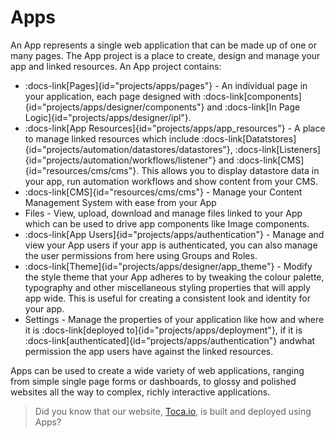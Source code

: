 # Apps

An App represents a single web application that can be made up of one or many pages. The App project is a place to create, design and manage your app and linked resources.
An App project contains:

* :docs-link[Pages]{id="projects/apps/pages"} - An individual page in your application, each page designed with :docs-link[components]{id="projects/apps/designer/components"} and :docs-link[In Page Logic]{id="projects/apps/designer/ipl"}.
* :docs-link[App Resources]{id="projects/apps/app_resources"} - A place to manage linked resources which include :docs-link[Datatstores]{id="projects/automation/datastores/datastores"}, :docs-link[Listeners]{id="projects/automation/workflows/listener"} and :docs-link[CMS]{id="resources/cms/cms"}. This allows you to display datastore data in your app, run automation workflows and show content from your CMS.
* :docs-link[CMS]{id="resources/cms/cms"} - Manage your Content Management System with ease from your App
* Files - View, upload, download and manage files linked to your App which can be used to drive app components like Image components.
* :docs-link[App Users]{id="projects/apps/authentication"} - Manage and view your App users if your app is authenticated, you can also manage the user permissions from here using Groups and Roles.
* :docs-link[Theme]{id="projects/apps/designer/app_theme"} - Modify the style theme that your App adheres to by tweaking the colour palette, typography and other miscellaneous styling properties that will apply app wide. This is useful for creating a consistent look and identity for your app.
* Settings - Manage the properties of your application like how and where it is :docs-link[deployed to]{id="projects/apps/deployment"}, if it is :docs-link[authenticated]{id="projects/apps/authentication"} andwhat permission the app users have against the linked resources.

Apps can be used to create a wide variety of web applications, ranging from simple single page forms or dashboards, to glossy and polished websites all the way to complex, richly interactive applications.

> Did you know that our website, [Toca.io](https://toca.io), is built and deployed using Apps?
